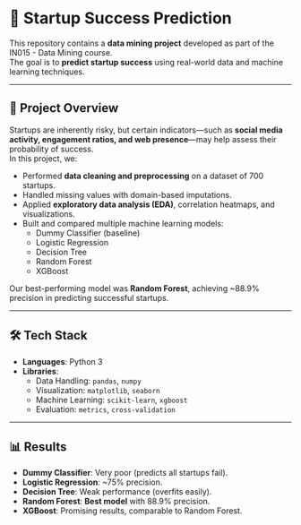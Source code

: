 # 🚀 Startup Success Prediction

This repository contains a **data mining project** developed as part of the IN015 - Data Mining course.  
The goal is to **predict startup success** using real-world data and machine learning techniques.

---

## 📂 Project Overview

Startups are inherently risky, but certain indicators—such as **social media activity, engagement ratios, and web presence**—may help assess their probability of success.  
In this project, we:

- Performed **data cleaning and preprocessing** on a dataset of 700 startups.
- Handled missing values with domain-based imputations.
- Applied **exploratory data analysis (EDA)**, correlation heatmaps, and visualizations.
- Built and compared multiple machine learning models:
  - Dummy Classifier (baseline)
  - Logistic Regression
  - Decision Tree
  - Random Forest
  - XGBoost

Our best-performing model was **Random Forest**, achieving ~88.9% precision in predicting successful startups.

---

## 🛠️ Tech Stack

- **Languages**: Python 3  
- **Libraries**:
  - Data Handling: `pandas`, `numpy`
  - Visualization: `matplotlib`, `seaborn`
  - Machine Learning: `scikit-learn`, `xgboost`
  - Evaluation: `metrics`, `cross-validation`

---

## 📊 Results

- **Dummy Classifier**: Very poor (predicts all startups fail).
- **Logistic Regression**: ~75% precision.
- **Decision Tree**: Weak performance (overfits easily).
- **Random Forest**: **Best model** with 88.9% precision.
- **XGBoost**: Promising results, comparable to Random Forest.
